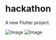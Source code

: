 # hackathon

A new Flutter project.

![Image](https://github.com/user-attachments/assets/3f6c5692-edc8-46df-89a6-07c7e907c626)
![Image](https://github.com/user-attachments/assets/72bf52bf-d114-4b68-8c2b-978c0393bdba)
 
